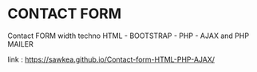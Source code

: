 # CONTACT FORM

Contact FORM width techno HTML - BOOTSTRAP - PHP - AJAX and PHP MAILER

link : https://sawkea.github.io/Contact-form-HTML-PHP-AJAX/